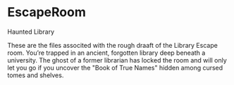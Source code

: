 # EscapeRoom
Haunted Library

These are the files associted with the rough draaft of the Library Escape room.
You’re trapped in an ancient, forgotten library deep beneath a university. The ghost of a former librarian has locked the room and will only let you go if you uncover the "Book of True Names" hidden among cursed tomes and shelves.
